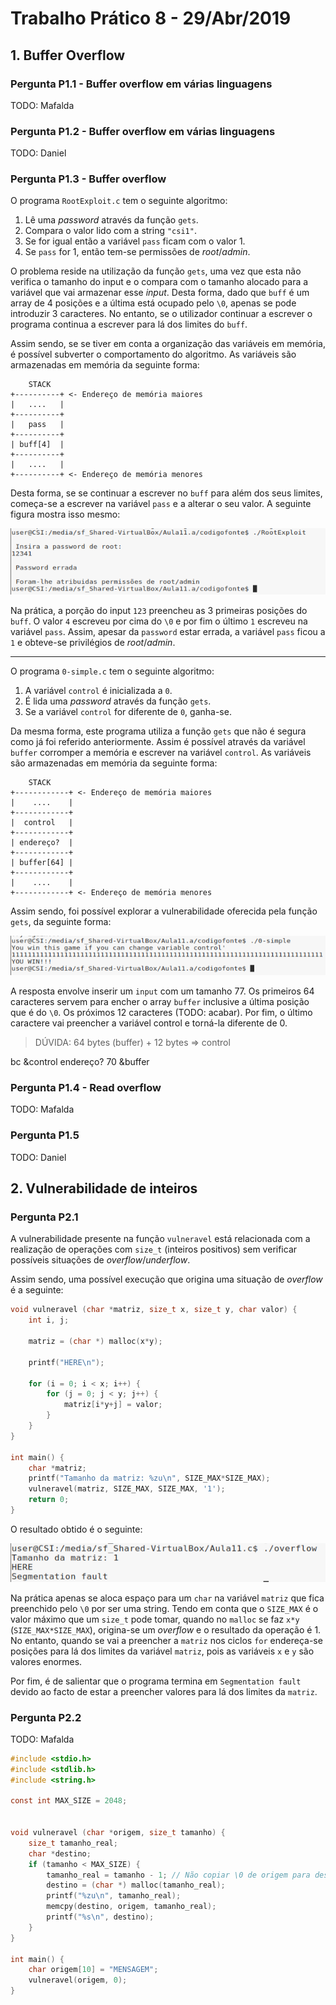 # Trabalho Prático 8 - 29/Abr/2019

## 1. Buffer Overflow

### Pergunta P1.1 - Buffer overflow em várias linguagens

TODO: Mafalda

### Pergunta P1.2 - Buffer overflow em várias linguagens

TODO: Daniel

### Pergunta P1.3 - Buffer overflow

O programa `RootExploit.c` tem o seguinte algoritmo:

1. Lê uma *password* através da função `gets`.
2. Compara o valor lido com a string `"csi1"`.
3. Se for igual então a variável `pass` ficam com o valor 1.
4. Se `pass` for 1, então tem-se permissões de *root*/*admin*.

O problema reside na utilização da função `gets`, uma vez que esta não verifica o tamanho do input e o compara com o tamanho alocado para a variável que vai armazenar esse *input*. Desta forma, dado que `buff` é um array de 4 posições e a última está ocupado pelo `\0`, apenas se pode introduzir 3 caracteres. No entanto, se o utilizador continuar a escrever o programa continua a escrever para lá dos limites do `buff`.

Assim sendo, se se tiver em conta a organização das variáveis em memória, é possível subverter o comportamento do algoritmo. As variáveis são armazenadas em memória da seguinte forma:

```
    STACK
+----------+ <- Endereço de memória maiores
|   ....   |
+----------+
|   pass   |
+----------+
| buff[4]  |
+----------+
|   ....   |
+----------+ <- Endereço de memória menores
```

Desta forma, se se continuar a escrever no `buff` para além dos seus limites, começa-se a escrever na variável `pass` e a alterar o seu valor. A seguinte figura mostra isso mesmo:

![RootExploit](./images/P1_3_RootExploit.PNG)

Na prática, a porção do input `123` preencheu as 3 primeiras posições do `buff`. O valor `4` escreveu por cima do `\0` e por fim o último `1` escreveu na variável `pass`. Assim, apesar da `password` estar errada, a variável `pass` ficou a `1` e obteve-se privilégios de *root*/*admin*.

---

O programa `0-simple.c` tem o seguinte algoritmo:

1. A variável `control` é inicializada a `0`.
2. É lida uma *password* através da função `gets`.
3. Se a variável `control` for diferente de `0`, ganha-se.

Da mesma forma, este programa utiliza a função `gets` que não é segura como já foi referido anteriormente. Assim é possível através da variável `buffer` corromper a memória e escrever na variável `control`. As variáveis são armazenadas em memória da seguinte forma:

```
    STACK
+------------+ <- Endereço de memória maiores
|    ....    |
+------------+
|  control   |
+------------+
| endereço?  |
+------------+
| buffer[64] |
+------------+
|    ....    |
+------------+ <- Endereço de memória menores
```

Assim sendo, foi possível explorar a vulnerabilidade oferecida pela função `gets`, da seguinte forma:

![0-simple](./images/P1_3_0_simple.PNG)

A resposta envolve inserir um `input` com um tamanho 77. Os primeiros 64 caracteres servem para encher o array `buffer` inclusive a última posição que é do `\0`. Os próximos 12 caracteres (TODO: acabar). Por fim, o último caractere vai preencher a variável control e torná-la diferente de 0.


> DÚVIDA: 64 bytes (buffer) + 12 bytes => control

bc &control
   endereço?
70 &buffer

### Pergunta P1.4 - Read overflow

TODO: Mafalda

### Pergunta P1.5

TODO: Daniel

## 2. Vulnerabilidade de inteiros

### Pergunta P2.1

A vulnerabilidade presente na função `vulneravel` está relacionada com a realização de operações com `size_t` (inteiros positivos) sem verificar possíveis situações de *overflow*/*underflow*.

Assim sendo, uma possível execução que origina uma situação de *overflow* é a seguinte:

```c
void vulneravel (char *matriz, size_t x, size_t y, char valor) {
    int i, j;

    matriz = (char *) malloc(x*y);

    printf("HERE\n");

    for (i = 0; i < x; i++) {
        for (j = 0; j < y; j++) {
            matriz[i*y+j] = valor;
        }
    }
}

int main() {
    char *matriz;
    printf("Tamanho da matriz: %zu\n", SIZE_MAX*SIZE_MAX);
    vulneravel(matriz, SIZE_MAX, SIZE_MAX, '1');
    return 0;
}
```

O resultado obtido é o seguinte:

![Overflow](./images/P2_1_result.PNG)

Na prática apenas se aloca espaço para um `char` na variável `matriz` que fica preenchido pelo `\0` por ser uma string. Tendo em conta que o `SIZE_MAX` é o valor máximo que um `size_t` pode tomar, quando no `malloc` se faz `x*y` (`SIZE_MAX*SIZE_MAX`), origina-se um *overflow* e o resultado da operação é 1. No entanto, quando se vai a preencher a `matriz` nos ciclos `for` endereça-se posições para lá dos limites da variável `matriz`, pois as variáveis `x` e `y` são valores enormes.

Por fim, é de salientar que o programa termina em `Segmentation fault` devido ao facto de estar a preencher valores para lá dos limites da `matriz`.

### Pergunta P2.2

TODO: Mafalda

```c
#include <stdio.h>
#include <stdlib.h>
#include <string.h>

const int MAX_SIZE = 2048;


void vulneravel (char *origem, size_t tamanho) {
    size_t tamanho_real;
    char *destino;
    if (tamanho < MAX_SIZE) {
        tamanho_real = tamanho - 1; // Não copiar \0 de origem para destino
        destino = (char *) malloc(tamanho_real);
        printf("%zu\n", tamanho_real);
        memcpy(destino, origem, tamanho_real);
        printf("%s\n", destino);
    }
}

int main() {
    char origem[10] = "MENSAGEM";
    vulneravel(origem, 0);
}
```
